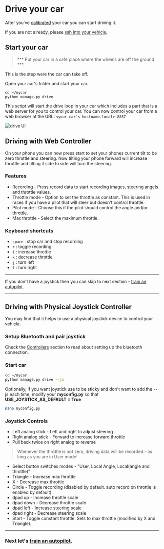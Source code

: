 # Drive your car

After you've [calibrated](/guide/calibrate) your car you can start driving it. 

If you are not already, please [ssh into your vehicle](/guide/robot_sbc/setup_raspberry_pi/#step-5-connecting-to-the-pi).

## Start your car
 
> *** Put your car in a safe place where the wheels are off the ground ***.

This is the step were the car can take off. 

Open your car's folder and start your car. 
```
cd ~/mycar
python manage.py drive
```

This script will start the drive loop in your car which includes a part that 
is a web server for you to control your car. You can now control your car
from a web browser at the URL: `<your car's hostname.local>:8887`

![drive UI](../assets/drive_UI.png)

## Driving with Web Controller
On your phone you can now press start to set your phones current tilt to be
zero throttle and steering. Now tilting your phone forward will increase throttle and tilting it side to side will turn the steering. 

### Features

* Recording - Press record data to start recording images, steering angels and throttle values. 
* Throttle mode - Option to set the throttle as constant. This is used in 
races if you have a pilot that will steer but doesn't control throttle. 
* Pilot mode - Choose this if the pilot should control the angle and/or throttle.
* Max throttle - Select the maximum throttle.

### Keyboard shortcuts

* `space` : stop car and stop recording
* `r` : toggle recording
* `i` : increase throttle
* `k` : decrease throttle
* `j` : turn left 
* `l` : turn right 

-----

If you don't have a joystick then you can skip to next section - [train an autopilot](train_autopilot.md).

-----

## Driving with Physical Joystick Controller

You may find that it helps to use a physical joystick device to control your vehicle.

### Setup Bluetooth and pair joystick

Check the [Controllers](/parts/controllers/#physical-joystick-controller) section to read about setting up the bluetooth connection.

### Start car

```bash
cd ~/mycar
python manage.py drive --js
```

Optionally, if you want joystick use to be sticky and don't want to add the --js each time, modify your __myconfig.py__ so that __USE_JOYSTICK_AS_DEFAULT = True__

```bash
nano myconfig.py
```

### Joystick Controls

* Left analog stick - Left and right to adjust steering
* Right analog stick - Forward to increase forward throttle
* Pull back twice on right analog to reverse

> Whenever the throttle is not zero, driving data will be recorded - as long as you are in User mode!

* Select button switches modes - "User, Local Angle, Local(angle and throttle)"
* Triangle - Increase max throttle
* X  - Decrease max throttle
* Circle - Toggle recording (disabled by default. auto record on throttle is enabled by default)
* dpad up - Increase throttle scale
* dpad down - Decrease throttle scale
* dpad left - Increase steering scale
* dpad right - Decrease steering scale
* Start - Toggle constant throttle. Sets to max throttle (modified by X and Triangle).

-----

### Next let's [train an autopilot](/guide/train_autopilot).
